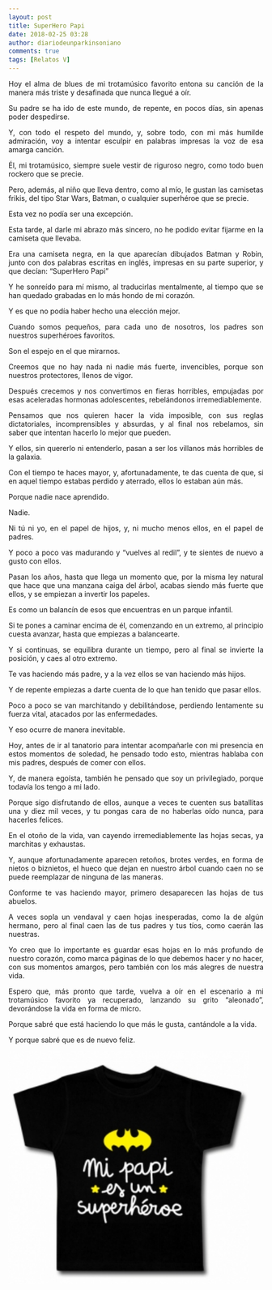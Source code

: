 ```yaml
---
layout: post
title: SuperHero Papi
date: 2018-02-25 03:28
author: diariodeunparkinsoniano
comments: true
tags: [Relatos V]
---
```

<p style="text-align:justify;">Hoy el alma de blues de mi trotamúsico favorito entona su canción de la manera más triste y desafinada que nunca llegué a oír.</p>
<p style="text-align:justify;">Su padre se ha ido de este mundo, de repente, en pocos días, sin apenas poder despedirse.</p>
<p style="text-align:justify;">Y, con todo el respeto del mundo, y, sobre todo, con mi más humilde admiración, voy a intentar esculpir en palabras impresas la voz de esa amarga canción.</p>
<p style="text-align:justify;">Él, mi trotamúsico, siempre suele vestir de riguroso negro, como todo buen rockero que se precie.</p>
<p style="text-align:justify;">Pero, además, al niño que lleva dentro, como al mío, le gustan las camisetas frikis, del tipo Star Wars, Batman, o cualquier superhéroe que se precie.</p>
<p style="text-align:justify;">Esta vez no podía ser una excepción.</p>
<p style="text-align:justify;">Esta tarde, al darle mi abrazo más sincero, no he podido evitar fijarme en la camiseta que llevaba.</p>
<p style="text-align:justify;">Era una camiseta negra, en la que aparecían dibujados Batman y Robin, junto con dos palabras escritas en inglés, impresas en su parte superior, y que decían: “SuperHero Papi”</p>
<p style="text-align:justify;">Y he sonreído para mí mismo, al traducirlas mentalmente, al tiempo que se han quedado grabadas en lo más hondo de mi corazón.</p>
<p style="text-align:justify;">Y es que no podía haber hecho una elección mejor.</p>
<p style="text-align:justify;">Cuando somos pequeños, para cada uno de nosotros, los padres son nuestros superhéroes favoritos.</p>
<p style="text-align:justify;">Son el espejo en el que mirarnos.</p>
<p style="text-align:justify;">Creemos que no hay nada ni nadie más fuerte, invencibles, porque son nuestros protectores, llenos de vigor.</p>
<p style="text-align:justify;">Después crecemos y nos convertimos en fieras horribles, empujadas por esas aceleradas hormonas adolescentes, rebelándonos irremediablemente.</p>
<p style="text-align:justify;">Pensamos que nos quieren hacer la vida imposible, con sus reglas dictatoriales, incomprensibles y absurdas, y al final nos rebelamos, sin saber que intentan hacerlo lo mejor que pueden.</p>
<p style="text-align:justify;">Y ellos, sin quererlo ni entenderlo, pasan a ser los villanos más horribles de la galaxia.</p>
<p style="text-align:justify;">Con el tiempo te haces mayor, y, afortunadamente, te das cuenta de que, si en aquel tiempo estabas perdido y aterrado, ellos lo estaban aún más.</p>
<p style="text-align:justify;">Porque nadie nace aprendido.</p>
<p style="text-align:justify;">Nadie.</p>
<p style="text-align:justify;">Ni tú ni yo, en el papel de hijos, y, ni mucho menos ellos, en el papel de padres.</p>
<p style="text-align:justify;">Y poco a poco vas madurando y “vuelves al redil”, y te sientes de nuevo a gusto con ellos.</p>
<p style="text-align:justify;">Pasan los años, hasta que llega un momento que, por la misma ley natural que hace que una manzana caiga del árbol, acabas siendo más fuerte que ellos, y se empiezan a invertir los papeles.</p>
<p style="text-align:justify;">Es como un balancín de esos que encuentras en un parque infantil.</p>
<p style="text-align:justify;">Si te pones a caminar encima de él, comenzando en un extremo, al principio cuesta avanzar, hasta que empiezas a balancearte.</p>
<p style="text-align:justify;">Y si continuas, se equilibra durante un tiempo, pero al final se invierte la posición, y caes al otro extremo.</p>
<p style="text-align:justify;">Te vas haciendo más padre, y a la vez ellos se van haciendo más hijos.</p>
<p style="text-align:justify;">Y de repente empiezas a darte cuenta de lo que han tenido que pasar ellos.</p>
<p style="text-align:justify;">Poco a poco se van marchitando y debilitándose, perdiendo lentamente su fuerza vital, atacados por las enfermedades.</p>
<p style="text-align:justify;">Y eso ocurre de manera inevitable.</p>
<p style="text-align:justify;">Hoy, antes de ir al tanatorio para intentar acompañarle con mi presencia en estos momentos de soledad, he pensado todo esto, mientras hablaba con mis padres, después de comer con ellos.</p>
<p style="text-align:justify;">Y, de manera egoísta, también he pensado que soy un privilegiado, porque todavía los tengo a mi lado.</p>
<p style="text-align:justify;">Porque sigo disfrutando de ellos, aunque a veces te cuenten sus batallitas una y diez mil veces, y tu pongas cara de no haberlas oído nunca, para hacerles felices.</p>
<p style="text-align:justify;">En el otoño de la vida, van cayendo irremediablemente las hojas secas, ya marchitas y exhaustas.</p>
<p style="text-align:justify;">Y, aunque afortunadamente aparecen retoños, brotes verdes, en forma de nietos o biznietos, el hueco que dejan en nuestro árbol cuando caen no se puede reemplazar de ninguna de las maneras.</p>
<p style="text-align:justify;">Conforme te vas haciendo mayor, primero desaparecen las hojas de tus abuelos.</p>
<p style="text-align:justify;">A veces sopla un vendaval y caen hojas inesperadas, como la de algún hermano, pero al final caen las de tus padres y tus tíos, como caerán las nuestras.</p>
<p style="text-align:justify;">Yo creo que lo importante es guardar esas hojas en lo más profundo de nuestro corazón, como marca páginas de lo que debemos hacer y no hacer, con sus momentos amargos, pero también con los más alegres de nuestra vida.</p>
<p style="text-align:justify;">Espero que, más pronto que tarde, vuelva a oír en el escenario a mi trotamúsico favorito ya recuperado, lanzando su grito “aleonado”, devorándose la vida en forma de micro.</p>
<p style="text-align:justify;">Porque sabré que está haciendo lo que más le gusta, cantándole a la vida.</p>
<p style="text-align:justify;">Y porque sabré que es de nuevo feliz.</p>
<img class="img-fluid"  clasXs="  wp-image-606 aligncenter" src="/assets/images/2018/02/14601135552.jpg" alt="14601135552" width="474" height="459" />

&nbsp;

&nbsp;
